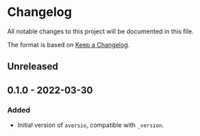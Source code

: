 # Changelog
All notable changes to this project will be documented in this file.

The format is based on [Keep a Changelog](http://keepachangelog.com/).

## Unreleased
## 0.1.0 - 2022-03-30
### Added
- Initial version of `aversio`, compatible with `_version`.

